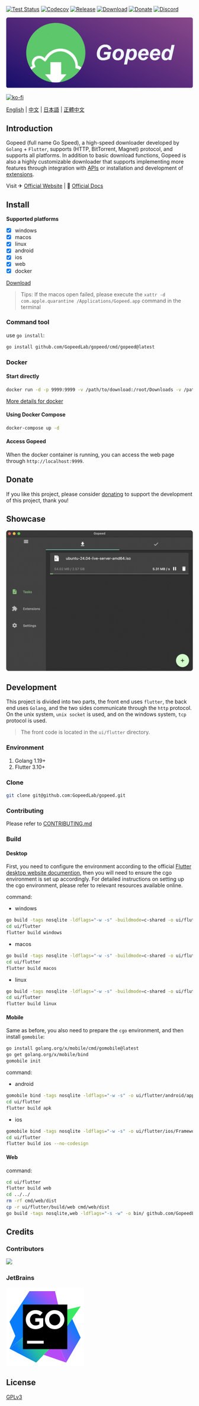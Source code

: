 [![Test Status](https://github.com/GopeedLab/gopeed/workflows/test/badge.svg)](https://github.com/GopeedLab/gopeed/actions?query=workflow%3Atest)
[![Codecov](https://codecov.io/gh/GopeedLab/gopeed/branch/main/graph/badge.svg)](https://codecov.io/gh/GopeedLab/gopeed)
[![Release](https://img.shields.io/github/release/GopeedLab/gopeed.svg)](https://github.com/GopeedLab/gopeed/releases)
[![Download](https://img.shields.io/github/downloads/GopeedLab/gopeed/total.svg)](https://github.com/GopeedLab/gopeed/releases)
[![Donate](https://img.shields.io/badge/%24-donate-ff69b4.svg)](https://docs.gopeed.com/donate.html)
[![Discord](https://img.shields.io/discord/1037992631881449472?label=Discord&logo=discord&style=social)](https://discord.gg/ZUJqJrwCGB)

![](_docs/img/banner.png)

[![ko-fi](https://ko-fi.com/img/githubbutton_sm.svg)](https://ko-fi.com/R6R6IJGN6)

[English](/README.md) | [中文](/README_zh-CN.md) | [日本語](/README_ja-JP.md) | [正體中文](/README_zh-TW.md)

## Introduction

Gopeed (full name Go Speed), a high-speed downloader developed by `Golang` + `Flutter`, supports (HTTP, BitTorrent, Magnet) protocol, and supports all platforms. In addition to basic download functions, Gopeed is also a highly customizable downloader that supports implementing more features through integration with [APIs](https://docs.gopeed.com/dev-api.html) or installation and development of [extensions](https://docs.gopeed.com/dev-extension.html).


Visit ✈ [Official Website](https://gopeed.com) | 📖 [Official Docs](https://docs.gopeed.com)

## Install

**Supported platforms**

- [x] windows
- [x] macos
- [x] linux
- [x] android
- [x] ios
- [x] web
- [x] docker

[Download](https://github.com/GopeedLab/gopeed/releases/latest)

> Tips: If the macos open failed, please execute the `xattr -d com.apple.quarantine /Applications/Gopeed.app` command in the terminal

### Command tool

use `go install`:

```bash
go install github.com/GopeedLab/gopeed/cmd/gopeed@latest
```

### Docker

#### Start directly

```bash
docker run -d -p 9999:9999 -v /path/to/download:/root/Downloads -v /path/to/storage:/app/storage liwei2633/gopeed
```

[More details for docker](https://docs.gopeed.com/install.html#docker-installation)

#### Using Docker Compose

```bash
docker-compose up -d
```

#### Access Gopeed

When the docker container is running, you can access the web page through `http://localhost:9999`.

## Donate

If you like this project, please consider [donating](https://docs.gopeed.com/donate.html) to support the development of this project, thank you!

## Showcase

![](_docs/img/ui-demo.png)

## Development

This project is divided into two parts, the front end uses `flutter`, the back end uses `Golang`, and the two sides communicate through the `http` protocol. On the unix system, `unix socket` is used, and on the windows system, `tcp` protocol is used.

> The front code is located in the `ui/flutter` directory.

### Environment

1. Golang 1.19+
2. Flutter 3.10+

### Clone

```bash
git clone git@github.com:GopeedLab/gopeed.git
```

### Contributing

Please refer to [CONTRIBUTING.md](/CONTRIBUTING.md)

### Build

#### Desktop

First, you need to configure the environment according to the official [Flutter desktop website documention](https://docs.flutter.dev/development/platform-integration/desktop), then you will need to ensure the cgo environment is set up accordingly. For detailed instructions on setting up the cgo environment, please refer to relevant resources available online.

command:

- windows

```bash
go build -tags nosqlite -ldflags="-w -s" -buildmode=c-shared -o ui/flutter/windows/libgopeed.dll github.com/GopeedLab/gopeed/bind/desktop
cd ui/flutter
flutter build windows
```

- macos

```bash
go build -tags nosqlite -ldflags="-w -s" -buildmode=c-shared -o ui/flutter/macos/Frameworks/libgopeed.dylib github.com/GopeedLab/gopeed/bind/desktop
cd ui/flutter
flutter build macos
```

- linux

```bash
go build -tags nosqlite -ldflags="-w -s" -buildmode=c-shared -o ui/flutter/linux/bundle/lib/libgopeed.so github.com/GopeedLab/gopeed/bind/desktop
cd ui/flutter
flutter build linux
```

#### Mobile

Same as before, you also need to prepare the `cgo` environment, and then install `gomobile`:

```bash
go install golang.org/x/mobile/cmd/gomobile@latest
go get golang.org/x/mobile/bind
gomobile init
```

command:

- android

```bash
gomobile bind -tags nosqlite -ldflags="-w -s" -o ui/flutter/android/app/libs/libgopeed.aar -target=android -androidapi 19 -javapkg=com.gopeed github.com/GopeedLab/gopeed/bind/mobile
cd ui/flutter
flutter build apk
```

- ios

```bash
gomobile bind -tags nosqlite -ldflags="-w -s" -o ui/flutter/ios/Frameworks/Libgopeed.xcframework -target=ios github.com/GopeedLab/gopeed/bind/mobile
cd ui/flutter
flutter build ios --no-codesign
```

#### Web

command:

```bash
cd ui/flutter
flutter build web
cd ../../
rm -rf cmd/web/dist
cp -r ui/flutter/build/web cmd/web/dist
go build -tags nosqlite,web -ldflags="-s -w" -o bin/ github.com/GopeedLab/gopeed/cmd/web
```

## Credits

### Contributors

<a href="https://github.com/GopeedLab/gopeed/graphs/contributors">
  <img src="https://contrib.rocks/image?repo=GopeedLab/gopeed" />
</a>

### JetBrains

[![goland](_docs/img/goland.svg)](https://www.jetbrains.com/?from=gopeed)

## License

[GPLv3](LICENSE)
